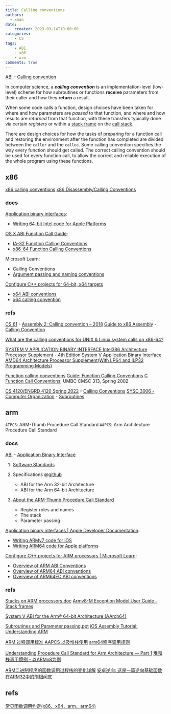 ```yaml
---
title: Calling conventions
authors:
  - xman
date:
    created: 2023-03-14T10:00:00
categories:
    - CS
tags:
    - ABI
    - x86
    - arm
comments: true
---
```


[ABI](https://en.wikipedia.org/wiki/Application_binary_interface) - [Calling convention](https://en.wikipedia.org/wiki/Calling_convention)

In computer science, a ***calling convention*** is an implementation-level (low-level) scheme for how subroutines or functions **receive** parameters from their caller and how they **return** a result.

<!-- more -->

When some code calls a function, design choices have been taken for where and how parameters are *passed* to that function, and where and how results are *returned* from that function, with these transfers typically done via certain *registers* or within a [stack frame](https://en.wikipedia.org/wiki/Stack_frame) on the [call stack](https://en.wikipedia.org/wiki/Call_stack).

There are design choices for how the tasks of preparing for a function call and restoring the environment after the function has completed are divided between the `caller` and the `callee`. Some calling convention specifies the way every function should get called. The correct calling convention should be used for every function call, to allow the correct and reliable execution of the whole program using these functions.

## x86

[x86 calling conventions](https://en.wikipedia.org/wiki/X86_calling_conventions)
[x86 Disassembly/Calling Conventions](https://en.wikibooks.org/wiki/X86_Disassembly/Calling_Conventions)

### docs

[Application binary interfaces](https://developer.apple.com/documentation/xcode/application-binary-interfaces):

- [Writing 64-bit Intel code for Apple Platforms](https://developer.apple.com/documentation/xcode/writing-64-bit-intel-code-for-apple-platforms)

[OS X ABI Function Call Guide](https://developer.apple.com/library/archive/documentation/DeveloperTools/Conceptual/LowLevelABI/000-Introduction/introduction.html):

- [IA-32 Function Calling Conventions](https://developer.apple.com/library/archive/documentation/DeveloperTools/Conceptual/LowLevelABI/130-IA-32_Function_Calling_Conventions/IA32.html)
- [x86-64 Function Calling Conventions](https://developer.apple.com/library/archive/documentation/DeveloperTools/Conceptual/LowLevelABI/140-x86-64_Function_Calling_Conventions/x86_64.html)

Microsoft Learn:

- [Calling Conventions](https://learn.microsoft.com/en-us/cpp/cpp/calling-conventions)
- [Argument passing and naming conventions](https://learn.microsoft.com/en-us/cpp/cpp/argument-passing-and-naming-conventions)

[Configure C++ projects for 64-bit, x64 targets](https://learn.microsoft.com/en-us/cpp/build/configuring-programs-for-64-bit-visual-cpp)

- [x64 ABI conventions](https://learn.microsoft.com/en-us/cpp/build/x64-software-conventions)
- [x64 calling convention](https://learn.microsoft.com/en-us/cpp/build/x64-calling-convention)

### refs

[CS 61](https://cs61.seas.harvard.edu/site/2023/) - [Assembly 2: Calling convention – 2018](https://cs61.seas.harvard.edu/site/2018/Asm2/)
[Guide to x86 Assembly](https://www.cs.virginia.edu/~evans/cs216/guides/x86.html) - [Calling Convention](https://flint.cs.yale.edu/cs421/papers/x86-asm/asm.html#calling)

[What are the calling conventions for UNIX & Linux system calls on x86-64?](https://stackoverflow.com/questions/2535989/what-are-the-calling-conventions-for-unix-linux-system-calls-on-x86-64)

[SYSTEM V APPLICATION BINARY INTERFACE Intel386 Architecture Processor Supplement - 4th Edition](https://www.sco.com/developers/devspecs/abi386-4.pdf)
[System V Application Binary Interface AMD64 Architecture Processor Supplement(With LP64 and ILP32 Programming Models)](https://cs61.seas.harvard.edu/site/pdf/x86-64-abi-20210928.pdf)

[Function calling conventions](https://stackoverflow.com/questions/24974291/function-calling-conventions)
[Guide: Function Calling Conventions](http://www.delorie.com/djgpp/doc/ug/asm/calling.html)
[C Function Call Conventions](https://redirect.cs.umbc.edu/~chang/cs313.s02/stack.shtml), UMBC CMSC 313, Spring 2002

[CS 4120/ENGRD 4120 Spring 2022](https://www.cs.cornell.edu/courses/cs4120/2022sp/notes/) - [Calling Conventions](https://www.cs.cornell.edu/courses/cs4120/2022sp/notes.html?id=callconv)
[SYSC 3006 - Computer Organization](https://www.sce.carleton.ca/courses/sysc-3006) - [Subroutines](https://www.sce.carleton.ca/courses/sysc-3006/s13/Lecture%20Notes/Part11-Subroutines.pdf)

## arm

`ATPCS`: ARM-Thumb Procedure Call Standard
`AAPCS`: Arm Architecture Procedure Call Standard

### docs

[ABI](https://developer.arm.com/Architectures/Application%20Binary%20Interface) - [Application Binary Interface](https://developer.arm.com/Architectures/ABI)

1. [Software Standards](https://developer.arm.com/Architectures/Software%20Standards)

2. Specifications @[github](https://github.com/ARM-software/abi-aa/releases)

    - ABI for the Arm 32-bit Architecture
    - ABI for the Arm 64-bit Architecture

3. [About the ARM-Thumb Procedure Call Standard](https://developer.arm.com/documentation/dui0056/d/using-the-procedure-call-standard/about-the-arm-thumb-procedure-call-standard)

    - Register roles and names
    - The stack
    - Parameter passing

[Application binary interfaces | Apple Developer Documentation](https://developer.apple.com/documentation/xcode/application-binary-interfaces):

- [Writing ARMv7 code for iOS](https://developer.apple.com/documentation/xcode/writing-armv7-code-for-ios)
- [Writing ARM64 code for Apple platforms](https://developer.apple.com/documentation/xcode/writing-arm64-code-for-apple-platforms)

[Configure C++ projects for ARM processors | Microsoft Learn](https://learn.microsoft.com/en-us/cpp/build/configuring-programs-for-arm-processors-visual-cpp):

- [Overview of ARM ABI Conventions](https://learn.microsoft.com/en-us/cpp/build/overview-of-arm-abi-conventions)
- [Overview of ARM64 ABI conventions](https://learn.microsoft.com/en-us/cpp/build/arm64-windows-abi-conventions)
- [Overview of ARM64EC ABI conventions](https://learn.microsoft.com/en-us/cpp/build/arm64ec-windows-abi-conventions)

### refs

[Stacks on ARM processors.doc](http://www.cems.uwe.ac.uk/~cduffy/es/ARMstacks.doc)
[Armv8-M Exception Model User Guide - Stack frames](https://developer.arm.com/documentation/107706/0100/Exceptions-and-interrupts-overview/Stack-frames)

[System V ABI for the Arm® 64-bit Architecture (AArch64)](https://github.com/ARM-software/abi-aa/blob/844a79fd4c77252a11342709e3b27b2c9f590cf1/sysvabi64/sysvabi64.rst)

[Subroutines and Parameter passing.ppt](http://users.ece.utexas.edu/~valvano/Volume1/Lec5.ppt)
[iOS Assembly Tutorial: Understanding ARM](https://www.kodeco.com/2705-ios-assembly-tutorial-understanding-arm)

[ARM 过程调用标准 AAPCS 以及堆栈使用](https://blog.csdn.net/FJDJFKDJFKDJFKD/article/details/102967031)
[arm64程序调用规则](https://wukaikai.tech/2019/05/19/arm64%E7%A8%8B%E5%BA%8F%E8%B0%83%E7%94%A8%E8%A7%84%E5%88%99/)

[Understanding Procedure Call Standard for Arm Architecture — Part 1](https://medium.com/@csrohit/understanding-procedure-call-standard-for-arm-architecture-part-1-ff78031842c8)
[堆和栈调用惯例 - 以ARMv8为例](https://github.com/carloscn/blog/issues/50)

[ARM二进制程序的函数调用过程栈的变化详解](https://www.cnblogs.com/from-zero/p/16133051.html)
[安卓逆向: 这是一篇逆向基础函数在ARM32中的刨根问底](https://cloud.tencent.com/developer/article/1774732)

## refs

[常见函数调用约定(x86、x64、arm、arm64)](https://zhuanlan.zhihu.com/p/34282144)

